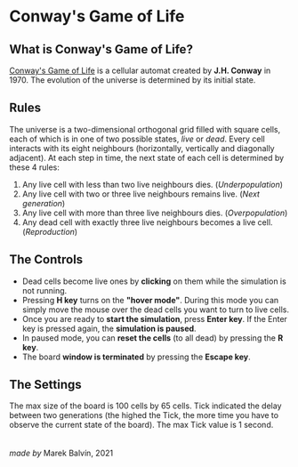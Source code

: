 # Conway's Game of Life

## What is Conway's Game of Life?

[Conway's Game of Life](https://en.wikipedia.org/wiki/Conway%27s_Game_of_Life) is a cellular automat created by **J.H. Conway** in 1970. The evolution of the universe is determined by its initial state.

## Rules

The universe is a two-dimensional orthogonal grid filled with square cells, each of which is in one of two possible states, _live_ or _dead_. Every cell interacts with its eight neighbours (horizontally, vertically and diagonally adjacent). At each step in time, the next state of each cell is determined by these 4 rules:

1. Any live cell with less than two live neighbours dies. (_Underpopulation_)
2. Any live cell with two or three live neighbours remains live. (_Next generation_)
3. Any live cell with more than three live neighbours dies. (_Overpopulation_)
4. Any dead cell with exactly three live neighbours becomes a live cell. (_Reproduction_)

## The Controls

- Dead cells become live ones by **clicking** on them while the simulation is not running.
- Pressing **H key** turns on the **"hover mode"**. During this mode you can simply move the mouse over the dead cells you want to turn to live cells.
- Once you are ready to **start the simulation**, press **Enter key**. If the Enter key is pressed again, the **simulation is paused**.
- In paused mode, you can **reset the cells** (to all dead) by pressing the **R key**.
- The board **window is terminated** by pressing the **Escape key**.

## The Settings

The max size of the board is 100 cells by 65 cells. Tick indicated the delay between two generations (the highed the Tick, the more time you have to observe the current state of the board). The max Tick value is 1 second.
\
\
\
_made by_ Marek Balvín, 2021
